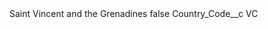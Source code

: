 <?xml version="1.0" encoding="UTF-8"?>
<CustomMetadata xmlns="http://soap.sforce.com/2006/04/metadata" xmlns:xsi="http://www.w3.org/2001/XMLSchema-instance" xmlns:xsd="http://www.w3.org/2001/XMLSchema">
    <label>Saint Vincent and the Grenadines</label>
    <protected>false</protected>
    <values>
        <field>Country_Code__c</field>
        <value xsi:type="xsd:string">VC</value>
    </values>
</CustomMetadata>
